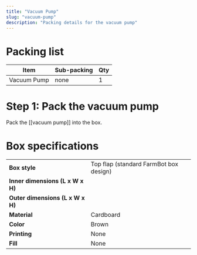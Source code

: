 ```yaml
---
title: "Vacuum Pump"
slug: "vacuum-pump"
description: "Packing details for the vacuum pump"
---
```


# Packing list

|Item|Sub-packing|Qty|
|----|-----------|---|
|Vacuum Pump|none|1

# Step 1: Pack the vacuum pump

Pack the [[vacuum pump]] into the box.

# Box specifications

|                                |                              |
|--------------------------------|------------------------------|
|**Box style**                   |Top flap (standard FarmBot box design)
|**Inner dimensions (L x W x H)**|
|**Outer dimensions (L x W x H)**|
|**Material**                    |Cardboard
|**Color**                       |Brown
|**Printing**                    |None
|**Fill**                        |None

